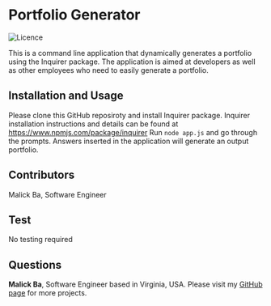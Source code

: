 # Portfolio Generator
![Licence](http://img.shields.io/badge/license-MIT-blue.svg)

This is a command line application that dynamically generates a portfolio using the Inquirer package. The application is aimed at developers as well as other employees who need to easily generate a portfolio. 

## Installation and Usage
Please clone this GitHub reposiroty and install Inquirer package. Inquirer installation instructions and details can be found at https://www.npmjs.com/package/inquirer 
Run `node app.js` and go through the prompts. Answers inserted in the application will generate an output portfolio.

## Contributors
Malick Ba, Software Engineer

## Test
No testing required

## Questions
**Malick Ba**, Software Engineer based in Virginia, USA.
Please visit my [GitHub page](https://github.com/malickbax) for more projects.
